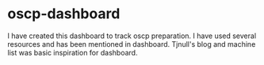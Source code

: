 # oscp-dashboard
I have created this dashboard to track oscp preparation. I have used several resources and has been mentioned in dashboard. Tjnull's blog and machine list was basic inspiration for dashboard. 
